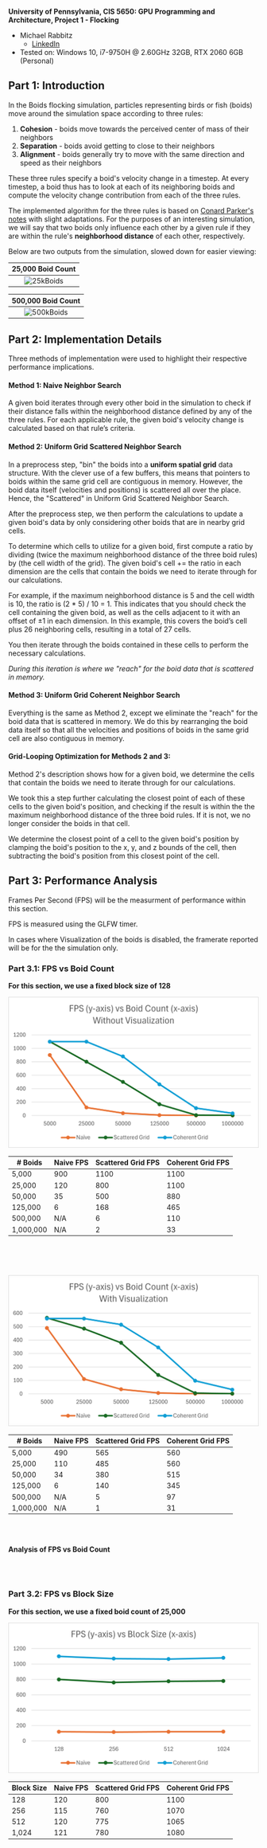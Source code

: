 **University of Pennsylvania, CIS 5650: GPU Programming and Architecture,
Project 1 - Flocking**

* Michael Rabbitz
  * [LinkedIn](https://www.linkedin.com/in/mike-rabbitz)
* Tested on: Windows 10, i7-9750H @ 2.60GHz 32GB, RTX 2060 6GB (Personal)

## Part 1: Introduction

In the Boids flocking simulation, particles representing birds or fish
(boids) move around the simulation space according to three rules:

1. **Cohesion** - boids move towards the perceived center of mass of their neighbors
2. **Separation** - boids avoid getting to close to their neighbors
3. **Alignment** - boids generally try to move with the same direction and speed as
their neighbors

These three rules specify a boid's velocity change in a timestep.
At every timestep, a boid thus has to look at each of its neighboring boids
and compute the velocity change contribution from each of the three rules.

The implemented algorithm for the three rules is based on [Conard Parker's notes](http://www.vergenet.net/~conrad/boids/pseudocode.html)
with slight adaptations. For the purposes of an interesting simulation,
we will say that two boids only influence each other by a given rule if they
are within the rule's **neighborhood distance** of each other, respectively.

Below are two outputs from the simulation, slowed down for easier viewing:

|25,000 Boid Count|
|:--:|
|![25kBoids](images/Debug_25kBoids_Coherent_100Scale.gif)|

|500,000 Boid Count|
|:--:|
|![500kBoids](images/Release_500kBoids_Coherent_500Scale.gif)|


## Part 2: Implementation Details
Three methods of implementation were used to highlight their respective performance implications.

#### Method 1: Naive Neighbor Search
A given boid iterates through every other boid in the simulation to check if their distance falls within the neighborhood distance defined by any of the three rules.
For each applicable rule, the given boid's velocity change is calculated based on that rule’s criteria.

#### Method 2: Uniform Grid Scattered Neighbor Search
In a preprocess step, "bin" the boids into a **uniform spatial grid** data structure.
With the clever use of a few buffers, this means that pointers to boids within the same grid cell are contiguous in memory.
However, the boid data itself (velocities and positions) is scattered all over the place. Hence, the "Scattered" in Uniform Grid Scattered Neighbor Search.

After the preprocess step, we then perform the calculations to update a given boid's data by only considering other boids that are in nearby grid cells.

To determine which cells to utilize for a given boid, first compute a ratio by dividing
(twice the maximum neighborhood distance of the three boid rules) by (the cell width of the grid).
The given boid's cell += the ratio in each dimension are the cells that contain the boids we need to iterate through for our calculations.

For example, if the maximum neighborhood distance is 5 and the cell width is 10, the ratio is (2 * 5) / 10 = 1.
This indicates that you should check the cell containing the given boid, as well as the cells adjacent to it with an offset of ±1 in each dimension.
In this example, this covers the boid’s cell plus 26 neighboring cells, resulting in a total of 27 cells.

You then iterate through the boids contained in these cells to perform the necessary calculations.

*During this iteration is where we "reach" for the boid data that is scattered in memory.*

#### Method 3: Uniform Grid Coherent Neighbor Search
Everything is the same as Method 2, except we eliminate the "reach" for the boid data that is scattered in memory.
We do this by rearranging the boid data itself so that all the velocities and positions of boids in the same grid cell are also contiguous in memory.

#### Grid-Looping Optimization for Methods 2 and 3:
Method 2's description shows how for a given boid, we determine the cells that contain the boids we need to iterate through for our calculations.

We took this a step further calculating the closest point of each of these cells to the given boid's position, and checking if the result is within the the maximum neighborhood distance of the three boid rules.
If it is not, we no longer consider the boids in that cell.

We determine the closest point of a cell to the given boid's position by clamping the boid's position to the x, y, and z bounds of the cell, then subtracting the boid's position from this closest point of the cell.

## Part 3: Performance Analysis
Frames Per Second (FPS) will be the measurment of performance within this section.

FPS is measured using the GLFW timer.

In cases where Visualization of the boids is disabled, the framerate reported will be for the the simulation only.

### Part 3.1: FPS vs Boid Count
**For this section, we use a fixed block size of 128**

![FPS_BoidCount_NoViz](images/FPS_BoidCount_NoViz.png)

| # Boids   | Naive FPS | Scattered Grid FPS | Coherent Grid FPS |
| --------- | --------- | ------------------ | ----------------- |
| 5,000     | 900       | 1100               | 1100              |
| 25,000    | 120       | 800                | 1100              |
| 50,000    | 35        | 500                | 880               |
| 125,000   | 6         | 168                | 465               |
| 500,000   | N/A       | 6                  | 110               |
| 1,000,000 | N/A       | 2                  | 33                |

<br>
<br>
<br>

![FPS_BoidCount_Viz](images/FPS_BoidCount_Viz.png)

| # Boids   | Naive FPS | Scattered Grid FPS | Coherent Grid FPS |
| --------- | --------- | ------------------ | ----------------- |
| 5,000     | 490       | 565                | 560               |
| 25,000    | 110       | 485                | 560               |
| 50,000    | 34        | 380                | 515               |
| 125,000   | 6         | 140                | 345               |
| 500,000   | N/A       | 5                  | 97                |
| 1,000,000 | N/A       | 1                  | 31                |

<br>
<br>

**Analysis of FPS vs Boid Count**


<br>
<br>

### Part 3.2: FPS vs Block Size
**For this section, we use a fixed boid count of 25,000**

![FPS_BlockSize](images/FPS_BlockSize.png)

| Block Size | Naive FPS | Scattered Grid FPS | Coherent Grid FPS |
| ---------- | --------- | ------------------ | ----------------- |
| 128        | 120       | 800                | 1100              |
| 256        | 115       | 760                | 1070              |
| 512        | 120       | 775                | 1065              |
| 1,024      | 121       | 780                | 1080              |

<br>
<br>



